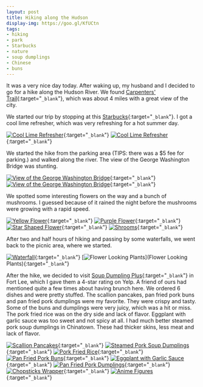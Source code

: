 ```yaml
---
layout: post
title: Hiking along the Hudson
display-img: https://goo.gl/KfUCtn
tags:
- hiking
- park
- Starbucks
- nature
- soup dumplings
- Chinese
- buns
---
```


It was a very nice day today. After waking up, my husband and I decided to go for a hike along the Hudson River. We found [Carpenters' Trail](https://goo.gl/FrWpAh){:target="`_blank`"}, which was about 4 miles with a great view of the city.

We started our trip by stopping at this [Starbucks](https://goo.gl/3ML13A){:target="`_blank`"}. I got a cool lime refresher, which was very refreshing for a hot summer day.

[![Cool Lime Refresher](https://goo.gl/KfUCtn "Cool Lime Refresher")](https://goo.gl/o3ut2k){:target="`_blank`"} [![Cool Lime Refresher](https://goo.gl/XzP5mM "Cool Lime Refresher")](https://goo.gl/ovEfWq){:target="`_blank`"}

We started the hike from the parking area (TIPS: there was a $5 fee for parking.) and walked along the river. The view of the George Washington Bridge was stunting.

[![View of the George Washington Bridge](https://goo.gl/fYeD9H "View of the George Washington Bridge")](https://goo.gl/h2jnEK){:target="`_blank`"} [![View of the George Washington Bridge](https://goo.gl/rfPHNc "View of the George Washington Bridge")](https://goo.gl/LD5Wub){:target="`_blank`"}

We spotted some interesting flowers on the way and a bunch of mushrooms. I guessed because of it rained the night before the mushrooms were growing with a rapid speed.

[![Yellow Flower](https://goo.gl/M11yCF "Yellow Flower")](https://goo.gl/txvw4T){:target="`_blank`"} [![Purple Flower](https://goo.gl/x23eFf "Purple Flower")](https://goo.gl/q2TPmK){:target="`_blank`"} [![Star Shaped Flower](https://goo.gl/qCF3p3 "Star Shaped Flower")](https://goo.gl/x3gfNi){:target="`_blank`"} [![Shrooms](https://goo.gl/wdgarf "Shrooms")](https://goo.gl/4WN4Cr){:target="`_blank`"}

After two and half hours of hiking and passing by some waterfalls, we went back to the picnic area, where we started.

[![Waterfall](https://goo.gl/o7RQU3 "Waterfall")](https://goo.gl/X4caje){:target="`_blank`"} [![Flower Looking Plants](https://goo.gl/8REUMj "Flower Looking Plants")](Flower Looking Plants){:target="`_blank`"}

After the hike, we decided to visit [Soup Dumpling Plus](https://goo.gl/v4wv1T){:target="`_blank`"} in Fort Lee, which I gave them a 4-star rating on Yelp. A friend of ours had mentioned quite a few times about having brunch here. We ordered 6 dishes and were pretty stuffed. The scallion pancakes, pan fried pork buns and pan fried pork dumplings were my favorite. They were crispy and tasty. Some of the buns and dumplings were very juicy, which was a hit or miss. The pork fried rice was on the dry side and lack of flavor. Eggplant with garlic sauce was too sweet and not spicy at all. I had much better steamed pork soup dumplings in Chinatown. These had thicker skins, less meat and lack of flavor.

[![Scallion Pancakes](https://goo.gl/LL65iy "Scallion Pancakes")](https://goo.gl/PPqnDX){:target="`_blank`"} [![Steamed Pork Soup Dumplings](https://goo.gl/Rjz1NC "Steamed Pork Soup Dumplings")](https://goo.gl/htG1t7){:target="`_blank`"} [![Pork Fried Rice](https://goo.gl/mwUUw8 "Pork Fried Rice")](https://goo.gl/Pqbg3j){:target="`_blank`"} [![Pan Fried Pork Buns](https://goo.gl/Hz3izf "Pan Fried Pork Buns")](https://goo.gl/3yYGQJ){:target="`_blank`"} [![Eggplant with Garlic Sauce](https://goo.gl/GKvxpU "Eggplant with Garlic Sauce")](https://goo.gl/wG5ckA){:target="`_blank`"} [![Pan Fried Pork Dumplings](https://goo.gl/RbQMmq "Pan Fried Pork Dumplings")](https://goo.gl/tnLa9h){:target="`_blank`"} [![Chopsticks Wrapper](https://goo.gl/CXRjtd "Chopsticks Wrapper")](https://goo.gl/TpUXwP){:target="`_blank`"} [![Anime Figures](https://goo.gl/T5CuVQ "Anime Figures")](https://goo.gl/15w4TX){:target="`_blank`"}
